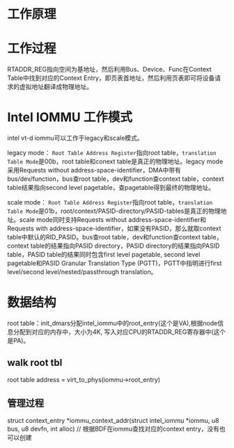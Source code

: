 # 工作原理

# 工作过程

RTADDR_REG指向空间为基地址，然后利用Bus、Device、Func在Context Table中找到对应的Context Entry，即页表首地址，然后利用页表即可将设备请求的虚拟地址翻译成物理地址。


# Intel IOMMU 工作模式

intel vt-d iommu可以工作于legacy和scale模式。

legacy mode： `Root Table Address Register`指向root table，`translation Table Mode`是00b，root table和conext table是真正的物理地址。legacy mode采用Requests without address-space-identifier，DMA中带有bus/dev/function，bus查root table，dev和function查context table，context table结果指向second level pagetable，查pagetable得到最终的物理地址。

scale mode： `Root Table Address Register`指向root table，`translation Table Mode`是01b，root/context/PASID-directory/PASID-tables是真正的物理地址。scale mode同时支持Requests without address-space-identifier和Requests with address-space-identifier，如果没有PASID，那么就取context table中默认的RID_PASID。bus查root table，dev和function查context table，context table的结果指向PASID directory，PASID directory的结果指向PASID table，PASID table的结果同时包含first level pagetable, second level pagetable和PASID Granular Translation Type (PGTT)，PGTT中指明进行first level/second level/nested/passthrough translation。

# 数据结构

root table：init_dmars分配intel_iommu中的root_entry(这个是VA),根据node信息分配到对应的内存中，大小为4K, 写入对应CPU的RTADDR_REG寄存器中(这个是PA)。

## walk root tbl

root table address = virt_to_phys(iommu->root_entry)




## 管理过程

struct context_entry *iommu_context_addr(struct intel_iommu *iommu, u8 bus, u8 devfn, int alloc) // 根据BDF在iommu查找对应的context entry，没有也可以创建